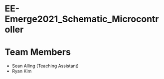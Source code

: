 # EE-Emerge2021_Schematic_Microcontroller

# Team Members
* Sean Alling (Teaching Assistant)
* Ryan Kim
